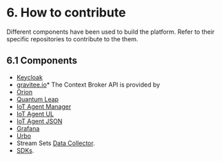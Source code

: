 # 6. How to contribute

Different components have been used to build the platform. Refer to their
specific repositories to contribute to the them.

## 6.1 Components

* [Keycloak](https://www.keycloak.org/)
* [gravitee.io](https://gravitee.io/)* The Context Broker API is provided by
* [Orion](https://fiware-orion.readthedocs.io/en/master/)
* [Quantum Leap](https://quantumleap.readthedocs.io/en/latest/)
* [IoT Agent Manager](https://github.com/telefonicaid/iotagent-manager)
* [IoT Agent UL](https://fiware-iotagent-ul.readthedocs.io/en/latest/)
* [IoT Agent JSON](https://fiware-iotagent-json.readthedocs.io/en/latest/)
* [Grafana](https://grafana.com/)
* [Urbo](https://github.com/GeographicaGS/UrboCore-www)
* Stream Sets [Data Collector](https://streamsets.com/products/sdc).
* [SDKs](https://github.com/orchestracities/sdk).